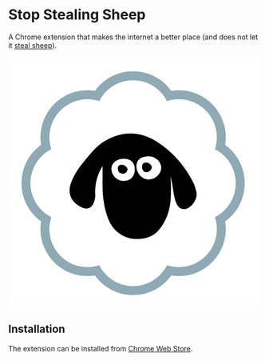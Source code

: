 # Stop Stealing Sheep

A Chrome extension that makes the internet a better place (and does not let it
[steal sheep][wiki]).

![](/logo.png?raw=true)

## Installation

The extension can be installed from [Chrome Web Store][store].

[wiki]: https://en.wikipedia.org/wiki/Frederic_Goudy
[store]: https://chrome.google.com/webstore/detail/stop-stealing-sheep/lmopgfignagihcbeagefaencbkaclded
